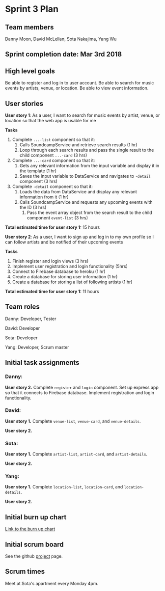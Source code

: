 # Sprint 3 Plan

## Team members
Danny Moon, David McLellan, Sota Nakajima, Yang Wu

## Sprint completion date: Mar 3rd 2018

## High level goals
Be able to register and log in to user account. Be able to search for music events by artists, venue, or location. Be able to view event information.

## User stories

**User story 1**: As a user, I want to search for music events by artist, venue, or location so that the web app is usable for me

**Tasks**
1. Complete ```...-list``` component so that it:
   1. Calls SoundcampService and retrieve search results (1 hr)
   2. Loop through each search results and pass the single result to the child component ```...-card``` (3 hrs)
2. Complete ```...-card``` component so that it:
   1. Gets any relevant information from the input variable and display it in the template (1 hr)
   2. Saves the input variable to DataService and navigates to ```-detail``` component (3 hrs)
3. Complete ```-detail``` component so that it:
   1. Loads the data from DataService and display any relevant information from it (1 hr)
   2. Calls SoundcampService and requests any upcoming events with the ID (3 hrs)
      1. Pass the event array object from the search result to the child component ```event-list``` (3 hrs)

**Total estimated time for user story 1:** 15 hours


**User story 2**: As a user, I want to sign up and log in to my own profile so I can follow artists and be notified of their upcoming events

**Tasks**
1. Finish register and login views (3 hrs)
2. Implement user registration and login functionality (5hrs)
3. Connect to Firebase database to heroku (1 hr)
4. Create a database for storing user information (1 hr)
5. Create a database for storing a list of following artists (1 hr)

**Total estimated time for user story 1:** 11 hours

## Team roles

Danny: Developer, Tester

David: Developer

Sota: Developer

Yang: Developer, Scrum master

## Initial task assignments

### Danny:

**User story 2.** Complete ```register``` and ```login``` component. Set up express app so that it connects to Firebase database. Implement registration and login functionality.

### David:

**User story 1.** Complete ```venue-list```, ```venue-card```, and ```venue-details```.

**User story 2.** 

### Sota:

**User story 1.** Complete ```artist-list```, ```artist-card```, and ```artist-details```.

**User story 2.** 

### Yang:

**User story 1.** Complete ```location-list```, ```location-card```, and ```location-details```.

**User story 2.** 

## Initial burn up chart

[Link to the burn up chart](https://drive.google.com/open?id=1ua310rGsGIqH09MfcrmPfZvHzYbLW7tEDKGWAuVuPwI)

## Initial scrum board
See the github [project](https://github.com/wemoon1/soundcamp/projects/3?) page.

## Scrum times
Meet at Sota's apartment every Monday 4pm.
